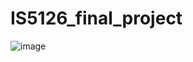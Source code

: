 # IS5126_final_project


 
![image](https://github.com/user-attachments/assets/dc71ad68-29af-47ee-adb3-109cdb6e3c00)


